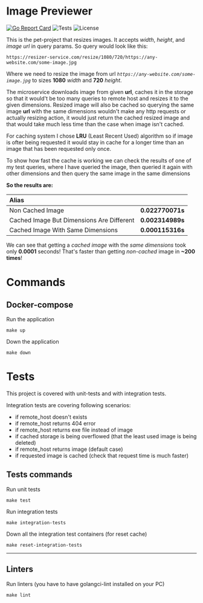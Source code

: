 # Image Previewer

[![Go Report Card](https://goreportcard.com/badge/github.com/arthurshafikov/image-previewer)](https://goreportcard.com/report/github.com/arthurshafikov/image-previewer)
![Tests](https://github.com/arthurshafikov/image-previewer/actions/workflows/tests.yml/badge.svg)
![License](https://img.shields.io/github/license/arthurshafikov/image-previewer)

This is the pet-project that resizes images. It accepts *width*, *height*, and *image url* in query params.
So query would look like this:

`https://resizer-service.com/resize/1080/720/https://any-website.com/some-image.jpg`

Where we need to resize the image from url *`https://any-website.com/some-image.jpg`* to sizes **1080** *width* and **720** *height*.

The microservice downloads image from given **url**, caches it in the storage so that it would't be too many queries to remote host and resizes it to the given dimensions.
Resized image will also be cached so querying the same image **url** with the same dimensions wouldn't make any http requests or actually resizing action, it would just return the cached resized image and that would take much less time than the case when image isn't cached.

For caching system I chose **LRU** (Least Recent Used) algorithm so if image is ofter being requested it would stay in cache for a longer time than an image that has been requested only once.

To show how fast the cache is working we can check the results of one of my test queries, where I have queried the image, then queried it again with other dimensions and then query the same image in the same dimensions

**So the results are:**

|  Alias                                        |                                      |
|:----------------------------------------------|-------------------------------------:|
|   Non Cached Image                            |          **0.022770071s**            |
|   Cached Image But Dimensions Are Different   |          **0.002314989s**            |
|   Cached Image With Same Dimensions           |          **0.000115316s**            |

We can see that getting a *cached image* with the *same dimensions* took only **0.0001** seconds! That's faster than getting *non-cached* image in **~200 times**!

# Commands

## Docker-compose

Run the application
```
make up
```

Down the application
```
make down
```

# Tests

This project is covered with unit-tests and with integration tests.

Integration tests are covering following scenarios:

- if remote_host doesn't exists
- if remote_host returns 404 error
- if remote_host returns exe file instead of image
- if cached storage is being overflowed (that the least used image is being deleted)
- if remote_host returns image (default case)
- if requested image is cached (check that request time is much faster)

## Tests commands 

Run unit tests
```
make test
```

Run integration tests
```
make integration-tests
```

Down all the integration test containers (for reset cache)
```
make reset-integration-tests
```

---
## Linters

Run linters (you have to have golangci-lint installed on your PC)
```
make lint
```
